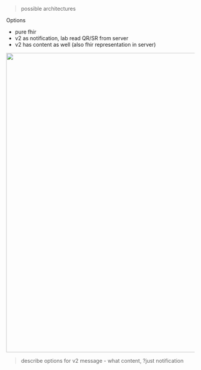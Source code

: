 > possible architectures


Options
* pure fhir
* v2 as notification, lab read QR/SR from server
* v2 has content as well (also fhir representation in server)


<img style="width:800px; float:none" src="lab-intermediate.png"/>

> describe options for v2 message - what content, ?just notification

